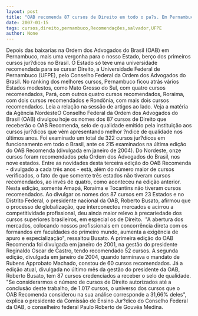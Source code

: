 ```yaml
---
layout: post
title: "OAB recomenda 87 cursos de Direito em todo o pa?s. Em Pernambuco, só se salva a UFPE"
date: 2007-01-15
tags: cursos,direito,pernambuco,Recomendações,salvador,UFPE
author: None
---
```

Depois das baixarias na Ordem dos Advogados do Brasil (OAB) em Pernambuco, mais uma vergonha para o nosso Estado, berço dos primeiros cursos jur?dicos no Brasil.
O Estado só teve uma universidade recomendada para se cursar Direito, a Universidade Federal de Pernambuco (UFPE), pelo Conselho Federal da Ordem dos Advogados do Brasil. 
No ranking dos melhores cursos, Pernambuco ficou atrás vários Estados modestos, como Mato Grosso do Sul, com quatro cursos recomendados, Pará, com outros quatro cursos recomendados, Roraima, com dois cursos recomendados e Rondônia, com mais dois cursos recomendados.
Leia a relação na sessão de artigos ao lado.
Veja a matéria da Agência NordesteO Conselho Federal da Ordem dos Advogados do Brasil (OAB) divulgou hoje os nomes dos 87 cursos de Direito que receberão o OAB Recomenda, selo de qualidade emitido pela instituição aos cursos jur?dicos que vêm apresentando melhor ?ndice de qualidade nos últimos anos. 
Foi examinado um total de 322 cursos jur?dicos em funcionamento em todo o Brasil, ante os 215 examinados na última edição do OAB Recomenda (divulgada em janeiro de 2004). Do Nordeste, onze cursos foram recomendados pela Ordem dos Advogados do Brasil, nos nove estados.
Entre as novidades desta terceira edição do OAB Recomenda - divulgado a cada três anos - está, além do número maior de cursos verificados, o fato de que somente três estados não tiveram cursos recomendados, ao invés de quatro, como aconteceu na edição anterior. Nesta edição, somente Amapá, Roraima e Tocantins não tiveram cursos recomendados.
Ao divulgar os nomes dos 87 cursos em 23 Estados e no Distrito Federal, o presidente nacional da OAB, Roberto Busato, afirmou que o processo de globalização, que interconectou mercados e acirrou a competitividade profissional, deu ainda maior relevo à precariedade dos cursos superiores brasileiros, em especial os de Direito.
&nbsp;\"A abertura dos mercados, colocando nossos profissionais em concorrência direta com os formandos em faculdades do primeiro mundo, aumenta a exigência de apuro e especialização\", ressaltou Busato. 
A primeira edição do OAB Recomenda foi divulgada em janeiro de 2001, na gestão do presidente Reginaldo Oscar de Castro, tendo recomendado 52 cursos. A segunda edição, divulgada em janeiro de 2004, quando terminava o mandato de Rubens Approbato Machado, constou de 60 cursos recomendados.
Já a edição atual, divulgada no último mês da gestão do presidente da OAB, Roberto Busato, tem 87 cursos credenciados a receber o selo de qualidade. 
\"Se considerarmos o número de cursos de Direito autorizados até a conclusão deste trabalho, de 1.017 cursos, o universo dos cursos que o OAB Recomenda considerou na sua análise corresponde a 31,66% deles\", explica o presidente da Comissão de Ensino Jur?dico do Conselho Federal da OAB, o conselheiro federal Paulo Roberto de Gouvêa Medina. 